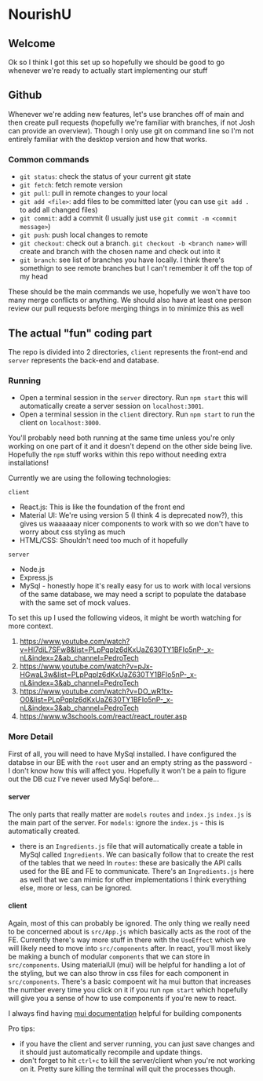 # NourishU

## Welcome

Ok so I think I got this set up so hopefully we should be good to go whenever we're ready to actually start implementing our stuff

## Github

Whenever we're adding new features, let's use branches off of main and then create pull requests (hopefully we're familiar with branches, if not Josh can provide an overview). Though I only use git on command line so I'm not entirely familiar with the desktop version and how that works.

### Common commands

- `git status`: check the status of your current git state
- `git fetch`: fetch remote version
- `git pull`: pull in remote changes to your local
- `git add <file>`: add files to be committed later (you can use `git add .` to add all changed files)
- `git commit`: add a commit (I usually just use `git commit -m <commit message>`)
- `git push`: push local changes to remote
- `git checkout`: check out a branch. `git checkout -b <branch name>` will create and branch with the chosen name and check out into it
- `git branch`: see list of branches you have locally. I think there's somethign to see remote branches but I can't remember it off the top of my head

These should be the main commands we use, hopefully we won't have too many merge conflicts or anything. We should also have at least one person review our pull requests before merging things in to minimize this as well

## The actual "fun" coding part

The repo is divided into 2 directories, `client` represents the front-end and `server` represents the back-end and database.

### Running

- Open a terminal session in the `server` directory. Run `npm start` this will automatically create a server session on `localhost:3001`.
- Open a terminal session in the `client` directory. Run `npm start` to run the client on `localhost:3000`.

You'll probably need both running at the same time unless you're only working on one part of it and it doesn't depend on the other side being live.
Hopefully the `npm` stuff works within this repo without needing extra installations!

Currently we are using the following technologies:

`client`

- React.js: This is like the foundation of the front end
- Material UI: We're using version 5 (I think 4 is deprecated now?), this gives us waaaaaay nicer components to work with so we don't have to worry about css styling as much
- HTML/CSS: Shouldn't need too much of it hopefully

`server`

- Node.js
- Express.js
- MySql - honestly hope it's really easy for us to work with local versions of the same database, we may need a script to populate the database with the same set of mock values.

To set this up I used the following videos, it might be worth watching for more context.

1. https://www.youtube.com/watch?v=Hl7diL7SFw8&list=PLpPqplz6dKxUaZ630TY1BFIo5nP-_x-nL&index=2&ab_channel=PedroTech
1. https://www.youtube.com/watch?v=pJx-HGwaL3w&list=PLpPqplz6dKxUaZ630TY1BFIo5nP-_x-nL&index=3&ab_channel=PedroTech
1. https://www.youtube.com/watch?v=DO_wR1tx-O0&list=PLpPqplz6dKxUaZ630TY1BFIo5nP-_x-nL&index=3&ab_channel=PedroTech
1. https://www.w3schools.com/react/react_router.asp

### More Detail

First of all, you will need to have MySql installed. I have configured the databse in our BE with the `root` user and an empty string as the password - I don't know how this will affect you. Hopefully it won't be a pain to figure out the DB cuz I've never used MySql before...

#### server

The only parts that really matter are `models` `routes` and `index.js`
`index.js` is the main part of the server.
For `models`: ignore the `index.js` - this is automatically created.

- there is an `Ingredients.js` file that will automatically create a table in MySql called `Ingredients`. We can basically follow that to create the rest of the tables that we need
  In `routes`: these are basically the API calls used for the BE and FE to communicate. There's an `Ingredients.js` here as well that we can mimic for other implementations
  I think everything else, more or less, can be ignored.

#### client

Again, most of this can probably be ignored. The only thing we really need to be concerned about is `src/App.js` which basically acts as the root of the FE. Currently there's way more stuff in there with the `UseEffect` which we will likely need to move into `src/components` after.
In react, you'll most likely be making a bunch of modular `components` that we can store in `src/components`. Using materialUI (mui) will be helpful for handling a lot of the styling, but we can also throw in css files for each component in `src/components`. There's a basic compoent wit ha mui button that increases the number every time you click on it if you run `npm start` which hopefully will give you a sense of how to use components if you're new to react.

I always find having [mui documentation](https://mui.com/material-ui/react-button/) helpful for building components

Pro tips:

- if you have the client and server running, you can just save changes and it should just automatically recompile and update things.
- don't forget to hit `ctrl+c` to kill the server/client when you're not working on it. Pretty sure killing the terminal will quit the processes though.
